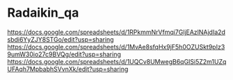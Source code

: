 # Radaikin_qa
https://docs.google.com/spreadsheets/d/1RPkmmNrVfmqi7GljEAzlNAjdIa2dsbdi6YyZJY8STGo/edit?usp=sharing
https://docs.google.com/spreadsheets/d/1MvAe8sfqHx9jF5h0OZUSkt9pIz39umW30io27c9BVQg/edit?usp=sharing
https://docs.google.com/spreadsheets/d/1UQCv8UMwegB6qGISi5Z2m1UZqUFAqh7MpbabhSVvnXk/edit?usp=sharing